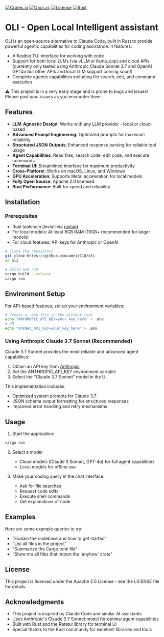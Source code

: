 [![Crates.io](https://img.shields.io/crates/v/oli-tui?style=flat-square)](https://crates.io/crates/oli-tui)
[![Docs.rs](https://img.shields.io/badge/docs.rs-latest-blue?style=flat-square)](https://docs.rs/oli-tui)
[![License](https://img.shields.io/badge/license-Apache_2.0-blue?style=flat-square)](https://opensource.org/license/apache-2-0)
[![Rust](https://img.shields.io/badge/built%20with-Rust-orange.svg?logo=rust&style=flat-square)](https://www.rust-lang.org)

# OLI - Open Local Intelligent assistant

OLI is an open-source alternative to Claude Code, built in Rust to provide powerful agentic capabilities for coding assistance. It features:

- A flexible TUI interface for working with code
- Support for both local LLMs (via vLLM or llama_cpp) and cloud APIs (currently only tested using Anthropic Claude Sonnet 3.7 and OpenAI GPT4o but other APIs and local LLM support coming soon!)
- Complete agentic capabilities including file search, edit, and command execution

⚠️ This project is in a very early stage and is prone to bugs and issues! Please post your issues as you encounter them.

## Features

- **LLM-Agnostic Design**: Works with any LLM provider - local or cloud-based
- **Advanced Prompt Engineering**: Optimized prompts for maximum reliability
- **Structured JSON Outputs**: Enhanced response parsing for reliable tool usage
- **Agent Capabilities**: Read files, search code, edit code, and execute commands
- **Terminal UI**: Streamlined interface for maximum productivity
- **Cross-Platform**: Works on macOS, Linux, and Windows
- **GPU Acceleration**: Supports Metal acceleration for local models
- **Fully Open Source**: Apache 2.0 licensed
- **Rust Performance**: Built for speed and reliability

## Installation

### Prerequisites

- Rust toolchain (install via [rustup](https://rustup.rs/))
- For local models: At least 8GB RAM (16GB+ recommended for larger models)
- For cloud features: API keys for Anthropic or OpenAI

```bash
# Clone the repository
git clone https://github.com/amrit110/oli
cd oli

# Build and run
cargo build --release
cargo run
```

## Environment Setup

For API-based features, set up your environment variables:

```bash
# Create a .env file in the project root
echo "ANTHROPIC_API_KEY=your_key_here" > .env
# OR
echo "OPENAI_API_KEY=your_key_here" > .env
```

### Using Anthropic Claude 3.7 Sonnet (Recommended)

Claude 3.7 Sonnet provides the most reliable and advanced agent capabilities:

1. Obtain an API key from [Anthropic](https://www.anthropic.com/)
2. Set the ANTHROPIC_API_KEY environment variable
3. Select the "Claude 3.7 Sonnet" model in the UI

This implementation includes:
- Optimized system prompts for Claude 3.7
- JSON schema output formatting for structured responses
- Improved error handling and retry mechanisms

## Usage

1. Start the application:
```bash
cargo run
```

2. Select a model:
   - Cloud models (Claude 3 Sonnet, GPT-4o) for full agent capabilities
   - Local models for offline use

3. Make your coding query in the chat interface:
   - Ask for file searches
   - Request code edits
   - Execute shell commands
   - Get explanations of code

## Examples

Here are some example queries to try:

- "Explain the codebase and how to get started"
- "List all files in the project"
- "Summarize the Cargo.toml file"
- "Show me all files that import the 'anyhow' crate"

## License

This project is licensed under the Apache 2.0 License - see the LICENSE file for details.

## Acknowledgments

- This project is inspired by Claude Code and similar AI assistants
- Uses Anthropic's Claude 3.7 Sonnet model for optimal agent capabilities
- Built with Rust and the Ratatui library for terminal UI
- Special thanks to the Rust community for excellent libraries and tools
